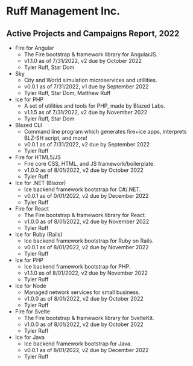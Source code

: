 # Ruff Management Inc.
## Active Projects and Campaigns Report, 2022
- Fire for Angular
  - The Fire bootstrap & framework library for AngularJS.
  - v1.1.0 as of 7/31/2022, v2 due by October 2022
  - Tyler Ruff, Star Dom
- Sky
  - City and World simulation microservices and utillities.
  - v0.0.1 as of 7/31/2022, v1 due by September 2022
  - Tyler Ruff, Star Dom, Matthew Ruff
- Ice for PHP
  - A set of utilities and tools for PHP, made by Blazed Labs.
  - v1.1.5 as of 7/31/2022, v2 due by November 2022
  - Tyler Ruff, Star Dom
- Blazed CLI
  - Command line program which generates fire+ice apps, interprets BLZ-SH script, and more!
  - v0.0.1 as of 7/31/2022, v2 due by September 2022
  - Tyler Ruff
- Fire for HTML5/JS
  - Fire core CSS, HTML, and JS framework/boilerplate.
  - v1.0.0 as of 8/01/2022, v2 due by October 2022
  - Tyler Ruff
- Ice for .NET (Blazor)
  - Ice backend framework bootstrap for C#/.NET.
  - v0.0.1 as of 0/01/2022, v2 due by December 2022
  - Tyler Ruff
- Fire for React
  - The Fire bootstrap & framework library for React.
  - v1.0.0 as of 8/01/2022, v2 due by November 2022
  - Tyler Ruff
- Ice for Ruby (Rails)
  - Ice backend framework bootstrap for Ruby on Rails.
  - v0.0.1 as of 8/01/2022, v2 due by November 2022
  - Tyler Ruff
- Ice for PHP
  - Ice backend framework bootstrap for PHP.
  - v1.1.0 as of 8/01/2022, v2 due by November 2022
  - Tyler Ruff
- Ice for Node
  - Managed network services for small business.
  - v1.0.0 as of 8/01/2022, v2 due by October 2022
  - Tyler Ruff
- Fire for Svelte
  - The Fire bootstrap & framework library for SvelteKit.
  - v1.0.0 as of 8/01/2022, v2 due by October 2022
  - Tyler Ruff
- Ice for Java
  - Ice backend framework bootstrap for Java.
  - v0.0.1 as of 8/01/2022, v2 due by December 2022
  - Tyler Ruff